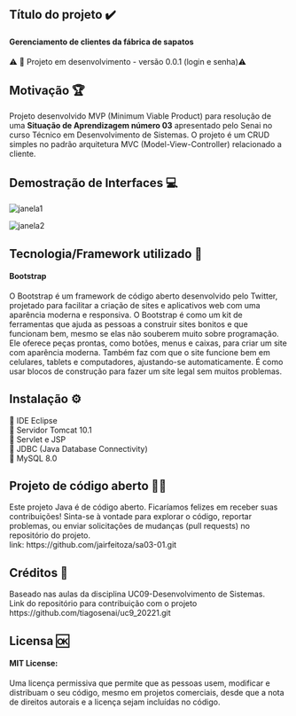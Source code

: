 <h2>Título do projeto ✔️</h2>
<h4>Gerenciamento de clientes da fábrica de sapatos</h4>
⚠️ 🚧 Projeto em desenvolvimento - versão 0.0.1 (login e senha)⚠️

<h2>Motivação 🏆</h2>
Projeto desenvolvido MVP (Minimum Viable Product) para resolução de uma <strong>Situação de Aprendizagem número 03</strong> apresentado pelo Senai no curso Técnico em Desenvolvimento de Sistemas. O projeto é um CRUD simples no padrão arquitetura MVC (Model-View-Controller) relacionado a cliente.

<h2>Demostração de Interfaces 💻</h2>

![janela1](https://github.com/jairfeitoza/java_web_SA5/assets/62727785/fad47c70-41d2-4b6b-bcd3-d9b8dbd9d244)

![janela2](https://github.com/jairfeitoza/java_web_SA5/assets/62727785/d14498e4-50a4-4b53-921d-1cafdbd4d31f)

<h2>Tecnologia/Framework utilizado 🤖</h2>
<h4>Bootstrap</h4>
O Bootstrap é um framework de código aberto desenvolvido pelo Twitter, projetado para facilitar a criação de sites e aplicativos web com uma aparência moderna e responsiva. O Bootstrap é como um kit de ferramentas que ajuda as pessoas a construir sites bonitos e que funcionam bem, mesmo se elas não souberem muito sobre programação. Ele oferece peças prontas, como botões, menus e caixas, para criar um site com aparência moderna. Também faz com que o site funcione bem em celulares, tablets e computadores, ajustando-se automaticamente. É como usar blocos de construção para fazer um site legal sem muitos problemas.

<h2>Instalação ⚙️</h2>
🔹 IDE Eclipse<br>
🔹 Servidor Tomcat 10.1<br>
🔹 Servlet e JSP<br>
🔹 JDBC (Java Database Connectivity)<br>
🔹 MySQL 8.0<br>

<h2>Projeto de código aberto 👨‍💻</h2>
Este projeto Java é de código aberto. Ficaríamos felizes em receber suas contribuições! Sinta-se à vontade para explorar o código, reportar problemas, ou enviar solicitações de mudanças (pull requests) no repositório do projeto.<br>
link: https://github.com/jairfeitoza/sa03-01.git 
 
<h2>Créditos 🤝</h2>
Baseado nas aulas da disciplina UC09-Desenvolvimento de Sistemas.<br>
Link do repositório para contribuição com o projeto https://github.com/tiagosenai/uc9_20221.git

<h2>Licensa 🆗</h2>
<h4>MIT License:</h4> Uma licença permissiva que permite que as pessoas usem, modificar e distribuam o seu código, mesmo em projetos comerciais, desde que a nota de direitos autorais e a licença sejam incluídas no código.
